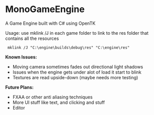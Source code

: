 # MonoGameEngine
A Game Engine built with C# using OpenTK

Usage:
use mklink /J in each game folder to link to the res folder that contains all the resources

```
 mklink /J "C:\engine\builds\debug\res" "C:\engine\res"
```

**Known Issues:**
- Moving camera sometimes fades out directional light shadows
- Issues when the engine gets under alot of load it start to blink
- Textures are read upside-down (maybe needs more testing)

**Future Plans:**

- FXAA or other anti aliasing techniques
- More UI stuff like text, and clicking and stuff
- Editor
